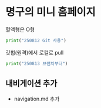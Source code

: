 # 명구의 미니 홈페이지
혈액형은 O형

```python
print("250812 Git 사용")
```

깃헙(원격)에서 로컬로 pull

```python
print("250813 브랜치부터")
```

## 내비게이션 추가
- navigation.md 추가